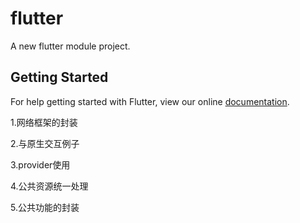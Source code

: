 # flutter

A new flutter module project.

## Getting Started

For help getting started with Flutter, view our online
[documentation](https://flutter.dev/).

1.网络框架的封装

2.与原生交互例子

3.provider使用

4.公共资源统一处理

5.公共功能的封装
